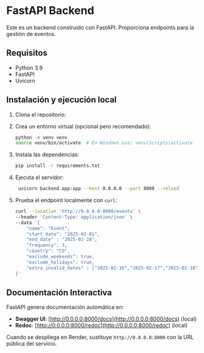 # FastAPI Backend

Este es un backend construido con FastAPI. Proporciona endpoints para la gestión de eventos.

## Requisitos

- Python 3.9
- FastAPI
- Uvicorn

## Instalación y ejecución local

1. Clona el repositorio:
2. Crea un entorno virtual (opcional pero recomendado):

   ```sh
   python -m venv venv
   source venv/bin/activate  # En Windows usa: venv\Scripts\activate
   ```

3. Instala las dependencias:

   ```sh
   pip install -r requirements.txt
   ```

4. Ejecuta el servidor:

   ```sh
    uvicorn backend.app:app --host 0.0.0.0 --port 8000 --reload
   ```

5. Prueba el endpoint localmente con `curl`:

   ```sh
   curl --location 'http://0.0.0.0:8000/events' \
   --header 'Content-Type: application/json' \
   --data '{
       "name": "Event",
       "start_date": "2025-02-01",
       "end_date" : "2025-02-28",
       "frequency": 3,
       "country": "CO",
       "exclude_weekends": true,
       "exclude_holidays": true,
       "extra_invalid_dates" : ["2025-02-16","2025-02-17","2025-02-18","2025-02-19","2025-02-20"]
   }'
   ```


## Documentación Interactiva

FastAPI genera documentación automática en:
- **Swagger UI**: [http://0.0.0.0:8000/docs](http://0.0.0.0:8000/docs) (local)
- **Redoc**: [http://0.0.0.0:8000/redoc](http://0.0.0.0:8000/redoc) (local)

Cuando se despliega en Render, sustituye `http://0.0.0.0:8000` con la URL pública del servicio.

